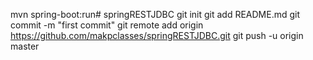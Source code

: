 mvn spring-boot:run# springRESTJDBC
git init
git add README.md
git commit -m "first commit"
git remote add origin https://github.com/makpclasses/springRESTJDBC.git
git push -u origin master

